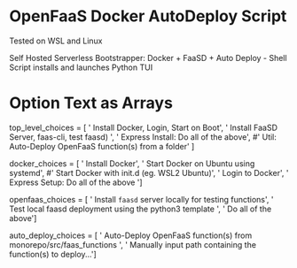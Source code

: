 # OpenFaaS Docker AutoDeploy Script
 Tested on WSL and Linux

 Self Hosted Serverless Bootstrapper: Docker + FaaSD + Auto Deploy - Shell Script installs and launches Python TUI
# Option Text as Arrays
top_level_choices = [
    ' Install Docker, Login, Start on Boot',
    ' Install FaaSD Server, faas-cli, test faasd) ',
    ' Express Install: Do all of the above',
    #' Util: Auto-Deploy OpenFaaS function(s) from a folder'
    ]

docker_choices = [
    ' Install Docker',
    ' Start Docker on Ubuntu using systemd',
    #' Start Docker with init.d (eg. WSL2 Ubuntu)',
    ' Login to Docker', 
    ' Express Setup: Do all of the above ']

openfaas_choices = [
    ' Install `faasd` server locally for testing functions',
    ' Test local faasd deployment using the python3 template ',
    ' Do all of the above']

auto_deploy_choices = [
    ' Auto-Deploy OpenFaaS function(s) from monorepo/src/faas_functions ',
    ' Manually input path containing the function(s) to deploy...']


